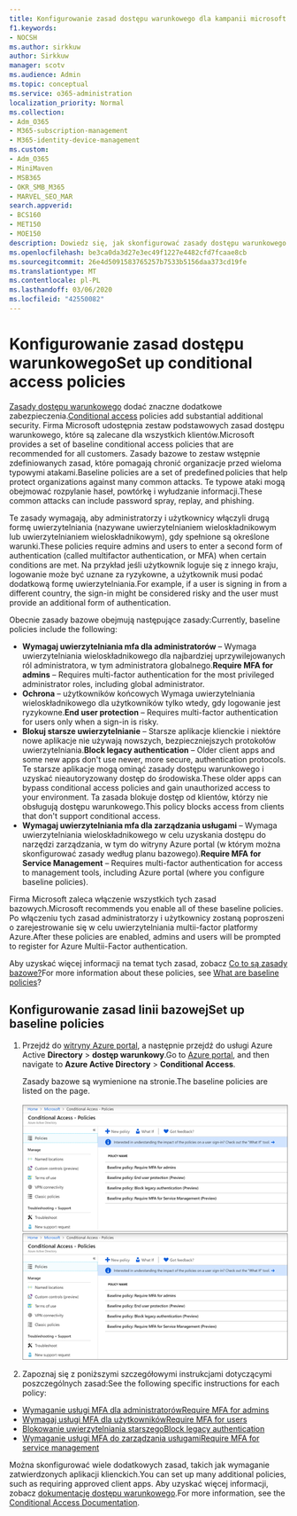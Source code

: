 ```yaml
---
title: Konfigurowanie zasad dostępu warunkowego dla kampanii microsoft 365
f1.keywords:
- NOCSH
ms.author: sirkkuw
author: Sirkkuw
manager: scotv
ms.audience: Admin
ms.topic: conceptual
ms.service: o365-administration
localization_priority: Normal
ms.collection:
- Adm_O365
- M365-subscription-management
- M365-identity-device-management
ms.custom:
- Adm_O365
- MiniMaven
- MSB365
- OKR_SMB_M365
- MARVEL_SEO_MAR
search.appverid:
- BCS160
- MET150
- MOE150
description: Dowiedz się, jak skonfigurować zasady dostępu warunkowego dla kampanii usługi Microsoft 365, aby zwiększyć dodatkowe zabezpieczenia.
ms.openlocfilehash: be3ca0da3d27e3ec49f1227e4482cfd7fcaae8cb
ms.sourcegitcommit: 26e4d5091583765257b7533b5156daa373cd19fe
ms.translationtype: MT
ms.contentlocale: pl-PL
ms.lasthandoff: 03/06/2020
ms.locfileid: "42550082"
---
```

# <a name="set-up-conditional-access-policies"></a><span data-ttu-id="e5411-103">Konfigurowanie zasad dostępu warunkowego</span><span class="sxs-lookup"><span data-stu-id="e5411-103">Set up conditional access policies</span></span>

<span data-ttu-id="e5411-104">[Zasady dostępu warunkowego](https://docs.microsoft.com/azure/active-directory/conditional-access/overview) dodać znaczne dodatkowe zabezpieczenia.</span><span class="sxs-lookup"><span data-stu-id="e5411-104">[Conditional access](https://docs.microsoft.com/azure/active-directory/conditional-access/overview) policies add substantial additional security.</span></span> <span data-ttu-id="e5411-105">Firma Microsoft udostępnia zestaw podstawowych zasad dostępu warunkowego, które są zalecane dla wszystkich klientów.</span><span class="sxs-lookup"><span data-stu-id="e5411-105">Microsoft provides a set of baseline conditional access policies that are recommended for all customers.</span></span> <span data-ttu-id="e5411-106">Zasady bazowe to zestaw wstępnie zdefiniowanych zasad, które pomagają chronić organizacje przed wieloma typowymi atakami.</span><span class="sxs-lookup"><span data-stu-id="e5411-106">Baseline policies are a set of predefined policies that help protect organizations against many common attacks.</span></span> <span data-ttu-id="e5411-107">Te typowe ataki mogą obejmować rozpylanie haseł, powtórkę i wyłudzanie informacji.</span><span class="sxs-lookup"><span data-stu-id="e5411-107">These common attacks can include password spray, replay, and phishing.</span></span>

<span data-ttu-id="e5411-108">Te zasady wymagają, aby administratorzy i użytkownicy włączyli drugą formę uwierzytelniania (nazywane uwierzytelnianiem wieloskładnikowym lub uwierzytelnianiem wieloskładnikowym), gdy spełnione są określone warunki.</span><span class="sxs-lookup"><span data-stu-id="e5411-108">These policies require admins and users to enter a second form of authentication (called multifactor authentication, or MFA) when certain conditions are met.</span></span> <span data-ttu-id="e5411-109">Na przykład jeśli użytkownik loguje się z innego kraju, logowanie może być uznane za ryzykowne, a użytkownik musi podać dodatkową formę uwierzytelniania.</span><span class="sxs-lookup"><span data-stu-id="e5411-109">For example, if a user is signing in from a different country, the sign-in might be considered risky and the user must provide an additional form of authentication.</span></span> 

<span data-ttu-id="e5411-110">Obecnie zasady bazowe obejmują następujące zasady:</span><span class="sxs-lookup"><span data-stu-id="e5411-110">Currently, baseline policies include the following:</span></span>
- <span data-ttu-id="e5411-111">**Wymagaj uwierzytelniania mfa dla administratorów** &ndash; Wymaga uwierzytelniania wieloskładnikowego dla najbardziej uprzywilejowanych ról administratora, w tym administratora globalnego.</span><span class="sxs-lookup"><span data-stu-id="e5411-111">**Require MFA for admins** &ndash; Requires multi-factor authentication for the most privileged administrator roles, including global administrator.</span></span>
- <span data-ttu-id="e5411-112">**Ochrona** &ndash; użytkowników końcowych Wymaga uwierzytelniania wieloskładnikowego dla użytkowników tylko wtedy, gdy logowanie jest ryzykowne.</span><span class="sxs-lookup"><span data-stu-id="e5411-112">**End user protection** &ndash; Requires multi-factor authentication for users only when a sign-in is risky.</span></span> 
- <span data-ttu-id="e5411-113">**Blokuj starsze uwierzytelnianie** &ndash; Starsze aplikacje klienckie i niektóre nowe aplikacje nie używają nowszych, bezpieczniejszych protokołów uwierzytelniania.</span><span class="sxs-lookup"><span data-stu-id="e5411-113">**Block legacy authentication** &ndash; Older client apps and some new apps don't use newer, more secure, authentication protocols.</span></span> <span data-ttu-id="e5411-114">Te starsze aplikacje mogą ominąć zasady dostępu warunkowego i uzyskać nieautoryzowany dostęp do środowiska.</span><span class="sxs-lookup"><span data-stu-id="e5411-114">These older apps can bypass conditional access policies and gain unauthorized access to your environment.</span></span> <span data-ttu-id="e5411-115">Ta zasada blokuje dostęp od klientów, którzy nie obsługują dostępu warunkowego.</span><span class="sxs-lookup"><span data-stu-id="e5411-115">This policy blocks access from clients that don't support conditional access.</span></span> 
- <span data-ttu-id="e5411-116">**Wymagaj uwierzytelniania mfa dla zarządzania usługami** &ndash; Wymaga uwierzytelniania wieloskładnikowego w celu uzyskania dostępu do narzędzi zarządzania, w tym do witryny Azure portal (w którym można skonfigurować zasady według planu bazowego).</span><span class="sxs-lookup"><span data-stu-id="e5411-116">**Require MFA for Service Management** &ndash; Requires multi-factor authentication for access to management tools, including Azure portal (where you configure baseline policies).</span></span> 

<span data-ttu-id="e5411-117">Firma Microsoft zaleca włączenie wszystkich tych zasad bazowych.</span><span class="sxs-lookup"><span data-stu-id="e5411-117">Microsoft recommends you enable all of these baseline policies.</span></span> <span data-ttu-id="e5411-118">Po włączeniu tych zasad administratorzy i użytkownicy zostaną poproszeni o zarejestrowanie się w celu uwierzytelniania multii-factor platformy Azure.</span><span class="sxs-lookup"><span data-stu-id="e5411-118">After these policies are enabled, admins and users will be prompted to register for Azure Multii-Factor authentication.</span></span>

<span data-ttu-id="e5411-119">Aby uzyskać więcej informacji na temat tych zasad, zobacz [Co to są zasady bazowe?](https://docs.microsoft.com/azure/active-directory/conditional-access/concept-baseline-protection)</span><span class="sxs-lookup"><span data-stu-id="e5411-119">For more information about these policies, see [What are baseline policies](https://docs.microsoft.com/azure/active-directory/conditional-access/concept-baseline-protection)?</span></span>


## <a name="set-up-baseline-policies"></a><span data-ttu-id="e5411-120">Konfigurowanie zasad linii bazowej</span><span class="sxs-lookup"><span data-stu-id="e5411-120">Set up baseline policies</span></span>

1. <span data-ttu-id="e5411-121">Przejdź do [witryny Azure portal](https://portal.azure.com), a następnie przejdź do usługi Azure Active **Directory** \> **dostęp warunkowy**.</span><span class="sxs-lookup"><span data-stu-id="e5411-121">Go to [Azure portal](https://portal.azure.com), and then navigate to **Azure Active Directory** \> **Conditional Access**.</span></span>
    
    <span data-ttu-id="e5411-122">Zasady bazowe są wymienione na stronie.</span><span class="sxs-lookup"><span data-stu-id="e5411-122">The baseline policies are listed on the page.</span></span> <br/> <br/>
    <span data-ttu-id="e5411-123">![Strona zawierająca listę zasad bazowych dostępu warunkowego.](../media/baslinepolicies.png)</span><span class="sxs-lookup"><span data-stu-id="e5411-123">![Page that lists baseline policies for conditional access.](../media/baslinepolicies.png)</span></span>
1. <span data-ttu-id="e5411-124">Zapoznaj się z poniższymi szczegółowymi instrukcjami dotyczącymi poszczególnych zasad:</span><span class="sxs-lookup"><span data-stu-id="e5411-124">See the following specific instructions for each policy:</span></span>

  - [<span data-ttu-id="e5411-125">Wymaganie usługi MFA dla administratorów</span><span class="sxs-lookup"><span data-stu-id="e5411-125">Require MFA for admins</span></span>](https://docs.microsoft.com/azure/active-directory/conditional-access/howto-baseline-protect-administrators)
- [<span data-ttu-id="e5411-126">Wymagaj usługi MFA dla użytkowników</span><span class="sxs-lookup"><span data-stu-id="e5411-126">Require MFA for users</span></span>](https://docs.microsoft.com/azure/active-directory/conditional-access/howto-baseline-protect-end-users)  
 - [<span data-ttu-id="e5411-127">Blokowanie uwierzytelniania starszego</span><span class="sxs-lookup"><span data-stu-id="e5411-127">Block legacy authentication</span></span>](https://docs.microsoft.com/azure/active-directory/conditional-access/howto-baseline-protect-legacy-auth)
  - [<span data-ttu-id="e5411-128">Wymaganie usługi MFA do zarządzania usługami</span><span class="sxs-lookup"><span data-stu-id="e5411-128">Require MFA for service management</span></span>](https://docs.microsoft.com/azure/active-directory/conditional-access/howto-baseline-protect-azure)

<span data-ttu-id="e5411-129">Można skonfigurować wiele dodatkowych zasad, takich jak wymaganie zatwierdzonych aplikacji klienckich.</span><span class="sxs-lookup"><span data-stu-id="e5411-129">You can set up many additional policies, such as requiring approved client apps.</span></span> <span data-ttu-id="e5411-130">Aby uzyskać więcej informacji, zobacz [dokumentację dostępu warunkowego](https://docs.microsoft.com/azure/active-directory/conditional-access/).</span><span class="sxs-lookup"><span data-stu-id="e5411-130">For more information, see the [Conditional Access Documentation](https://docs.microsoft.com/azure/active-directory/conditional-access/).</span></span>

